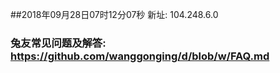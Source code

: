 ##2018年09月28日07时12分07秒 新址: 104.248.6.0
### 兔友常见问题及解答: https://github.com/wanggonging/d/blob/w/FAQ.md

